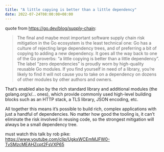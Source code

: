 ```yaml
---
title: "A little copying is better than a little dependency"
date: 2022-07-24T08:00:08+08:00
---
```


quote from https://go.dev/blog/supply-chain:

> The final and maybe most important software supply chain risk mitigation in the Go ecosystem is the least technical one: Go has a culture of rejecting large dependency trees, and of preferring a bit of copying to adding a new dependency. It goes all the way back to one of the Go proverbs: “a little copying is better than a little dependency”. The label “zero dependencies” is proudly worn by high-quality reusable Go modules. If you find yourself in need of a library, you’re likely to find it will not cause you to take on a dependency on dozens of other modules by other authors and owners.

That’s enabled also by the rich standard library and additional modules (the golang.org/x/... ones), which provide commonly used high-level building blocks such as an HTTP stack, a TLS library, JSON encoding, etc.

All together this means it’s possible to build rich, complex applications with just a handful of dependencies. No matter how good the tooling is, it can’t eliminate the risk involved in reusing code, so the strongest mitigation will always be a small dependency tree.


must watch this talk by rob pike: https://www.youtube.com/clip/UgkxWCEmMJFW0-TvSMzcMEAHZcpt2FsVXP65